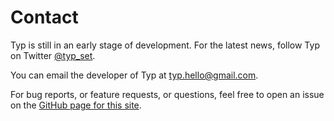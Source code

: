 # Contact

Typ is still in an early stage of development. For the latest news, follow Typ on Twitter [@typ_set](https://twitter.com/typ_set).

You can email the developer of Typ at [typ.hello@gmail.com](mailto:typ.hello@gmail.com).

For bug reports, or feature requests, or questions, feel free to open an issue on the [GitHub page for this site](https://github.com/MikielAgutu/typ-site).